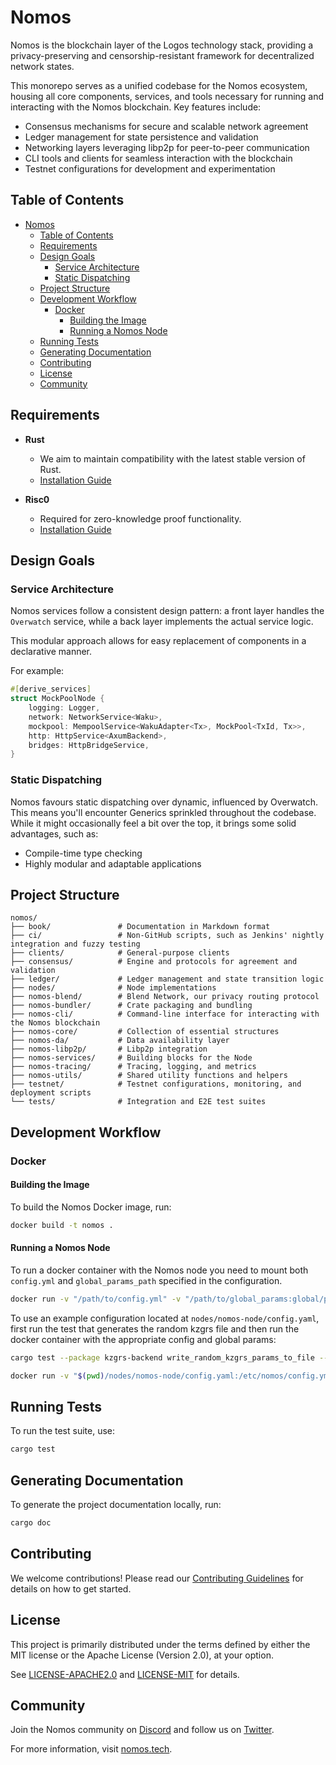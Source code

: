# Nomos

Nomos is the blockchain layer of the Logos technology stack, providing a privacy-preserving and censorship-resistant
framework for decentralized network states.

This monorepo serves as a unified codebase for the Nomos ecosystem, housing all core components, services, and tools
necessary for running and interacting with the Nomos blockchain. Key features include:

- Consensus mechanisms for secure and scalable network agreement
- Ledger management for state persistence and validation
- Networking layers leveraging libp2p for peer-to-peer communication
- CLI tools and clients for seamless interaction with the blockchain
- Testnet configurations for development and experimentation

## Table of Contents

- [Nomos](#nomos)
  - [Table of Contents](#table-of-contents)
  - [Requirements](#requirements)
  - [Design Goals](#design-goals)
    - [Service Architecture](#service-architecture)
    - [Static Dispatching](#static-dispatching)
  - [Project Structure](#project-structure)
  - [Development Workflow](#development-workflow)
    - [Docker](#docker)
      - [Building the Image](#building-the-image)
      - [Running a Nomos Node](#running-a-nomos-node)
  - [Running Tests](#running-tests)
  - [Generating Documentation](#generating-documentation)
  - [Contributing](#contributing)
  - [License](#license)
  - [Community](#community)

## Requirements

- **Rust**
    - We aim to maintain compatibility with the latest stable version of Rust.
    - [Installation Guide](https://www.rust-lang.org/tools/install)

- **Risc0**
    - Required for zero-knowledge proof functionality.
    - [Installation Guide](https://dev.risczero.com/api/zkvm/install)

## Design Goals

### Service Architecture

Nomos services follow a consistent design pattern: a front layer handles the `Overwatch` service, while a back layer
implements the actual service logic.

This modular approach allows for easy replacement of components in a declarative manner.

For example:

```rust ignore
#[derive_services]
struct MockPoolNode {
    logging: Logger,
    network: NetworkService<Waku>,
    mockpool: MempoolService<WakuAdapter<Tx>, MockPool<TxId, Tx>>,
    http: HttpService<AxumBackend>,
    bridges: HttpBridgeService,
}
```

### Static Dispatching

Nomos favours static dispatching over dynamic, influenced by Overwatch.
This means you'll encounter Generics sprinkled throughout the codebase.
While it might occasionally feel a bit over the top, it brings some solid advantages, such as:

- Compile-time type checking
- Highly modular and adaptable applications

## Project Structure

```
nomos/
├── book/               # Documentation in Markdown format
├── ci/                 # Non-GitHub scripts, such as Jenkins' nightly integration and fuzzy testing
├── clients/            # General-purpose clients
├── consensus/          # Engine and protocols for agreement and validation
├── ledger/             # Ledger management and state transition logic
├── nodes/              # Node implementations
├── nomos-blend/        # Blend Network, our privacy routing protocol
├── nomos-bundler/      # Crate packaging and bundling
├── nomos-cli/          # Command-line interface for interacting with the Nomos blockchain
├── nomos-core/         # Collection of essential structures
├── nomos-da/           # Data availability layer
├── nomos-libp2p/       # Libp2p integration
├── nomos-services/     # Building blocks for the Node
├── nomos-tracing/      # Tracing, logging, and metrics
├── nomos-utils/        # Shared utility functions and helpers
├── testnet/            # Testnet configurations, monitoring, and deployment scripts
└── tests/              # Integration and E2E test suites
```

## Development Workflow

### Docker

#### Building the Image

To build the Nomos Docker image, run:

```bash
docker build -t nomos .
```

#### Running a Nomos Node

To run a docker container with the Nomos node you need to mount both `config.yml` and `global_params_path` specified in
the configuration.

```bash
docker run -v "/path/to/config.yml" -v "/path/to/global_params:global/params/path" nomos /etc/nomos/config.yml
```

To use an example configuration located at `nodes/nomos-node/config.yaml`, first run the test that generates the random
kzgrs file and then run the docker container with the appropriate config and global params:

```bash
cargo test --package kzgrs-backend write_random_kzgrs_params_to_file -- --ignored

docker run -v "$(pwd)/nodes/nomos-node/config.yaml:/etc/nomos/config.yml" -v "$(pwd)/nomos-da/kzgrs-backend/kzgrs_test_params:/app/tests/kzgrs/kzgrs_test_params" nomos /etc/nomos/config.yml

```

## Running Tests

To run the test suite, use:

```bash
cargo test
```

## Generating Documentation

To generate the project documentation locally, run:

```bash
cargo doc
```

## Contributing

We welcome contributions! Please read our [Contributing Guidelines](CONTRIBUTING.md) for details on how to get started.

## License

This project is primarily distributed under the terms defined by either the MIT license or the
Apache License (Version 2.0), at your option.

See [LICENSE-APACHE2.0](LICENSE-APACHE2.0) and [LICENSE-MIT](LICENSE-MIT) for details.

## Community

Join the Nomos community on [Discord](https://discord.gg/8Q7Q7vz) and follow us
on [Twitter](https://twitter.com/nomos_tech).

For more information, visit [nomos.tech](https://nomos.tech/?utm_source=chatgpt.com).
